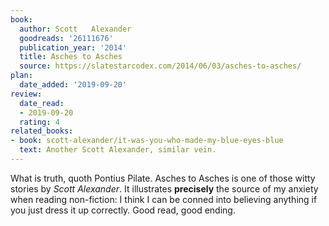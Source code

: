```yaml
---
book:
  author: Scott   Alexander
  goodreads: '26111676'
  publication_year: '2014'
  title: Asches to Asches
  source: https://slatestarcodex.com/2014/06/03/asches-to-asches/
plan:
  date_added: '2019-09-20'
review:
  date_read:
  - 2019-09-20
  rating: 4
related_books:
- book: scott-alexander/it-was-you-who-made-my-blue-eyes-blue
  text: Another Scott Alexander, similar vein.
---
```


What is truth, quoth Pontius Pilate.  Asches to Asches is one of those witty stories by *Scott Alexander*. It
illustrates **precisely** the source of my anxiety when reading non-fiction: I think I can be conned into believing
anything if you just dress it up correctly. Good read, good ending.
